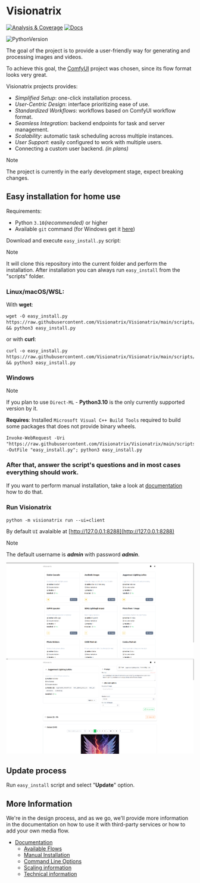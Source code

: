 # Visionatrix

[![Analysis & Coverage](https://github.com/Visionatrix/Visionatrix/actions/workflows/analysis-coverage.yml/badge.svg)](https://github.com/Visionatrix/Visionatrix/actions/workflows/analysis-coverage.yml)
[![Docs](https://github.com/Visionatrix/Visionatrix/actions/workflows/docs.yml/badge.svg)](https://visionatrix.github.io/Visionatrix/)

![PythonVersion](https://img.shields.io/badge/python-3.10%20%7C%203.11%20%7C%203.12-blue)


The goal of the project is to provide a user-friendly way for generating and processing images and videos.

To achieve this goal, the [ComfyUI](https://github.com/comfyanonymous/ComfyUI) project was chosen, since its flow format looks very great.

Visionatrix projects provides:

  * *Simplified Setup*:  one-click installation process.
  * *User-Centric Design*:  interface prioritizing ease of use.
  * *Standardized Workflows*:  workflows based on ComfyUI workflow format.
  * *Seamless Integration*:  backend endpoints for task and server management.
  * *Scalability*:  automatic task scheduling across multiple instances.
  * *User Support*: easily configured to work with multiple users.
  * Connecting a custom user backend. _(in plans)_

> [!NOTE]
> The project is currently in the early development stage, expect breaking changes.

## Easy installation for home use

Requirements:

- Python `3.10`*(recommended)* or higher
- Available `git` command (for Windows get it [here](https://gitforwindows.org/))

Download and execute `easy_install.py` script:

> [!NOTE]
> It will clone this repository into the current folder and perform the installation.
> After installation you can always run `easy_install` from the "scripts" folder.

### Linux/macOS/WSL:

With **wget**:
```console
wget -O easy_install.py https://raw.githubusercontent.com/Visionatrix/Visionatrix/main/scripts/easy_install.py && python3 easy_install.py
```

or with **curl**:
```console
curl -o easy_install.py https://raw.githubusercontent.com/Visionatrix/Visionatrix/main/scripts/easy_install.py && python3 easy_install.py
```

### Windows

> [!NOTE]
> If you plan to use `Direct-ML` - **Python3.10** is the only currently supported version by it.
>
> **Requires**: Installed `Microsoft Visual C++ Build Tools` required to build some packages that does not provide binary wheels.

```console
Invoke-WebRequest -Uri "https://raw.githubusercontent.com/Visionatrix/Visionatrix/main/scripts/easy_install.py" -OutFile "easy_install.py"; python3 easy_install.py
```

### After that, answer the script's questions and in most cases everything should work.

If you want to perform manual installation, take a look at [documentation](https://visionatrix.github.io/Visionatrix/Installation.html) how to do that.

### Run **Visionatrix**

```console
python -m visionatrix run --ui=client
```

By default `UI` avalaible at [http://127.0.0.1:8288](http://127.0.0.1:8288)

> [!NOTE]
> The default username is ***admin*** with password ***admin***.

![UI](/screenshots/screenshot_1.png)
![UI](/screenshots/screenshot_2.png)

## Update process

Run `easy_install` script and select "**Update**" option.

## More Information

We're in the design process, and as we go,
we'll provide more information in the documentation on how to use it with third-party services or how to add your own media flow.

- [Documentation](https://visionatrix.github.io/Visionatrix/)
  - [Available Flows](https://visionatrix.github.io/Visionatrix/Flows/index.html)
  - [Manual Installation](https://visionatrix.github.io/Visionatrix/Installation.html)
  - [Command Line Options](https://visionatrix.github.io/Visionatrix/CommandLineOptions.html)
  - [Scaling information](https://visionatrix.github.io/Visionatrix/ScalingInformation.html)
  - [Technical information](https://visionatrix.github.io/Visionatrix/TechnicalInformation.html)
